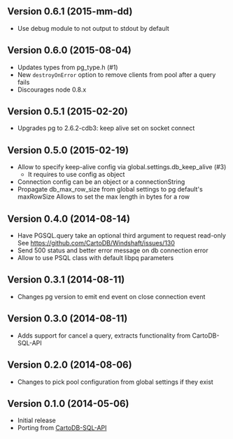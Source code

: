 ## Version 0.6.1 (2015-mm-dd)
 - Use debug module to not output to stdout by default

## Version 0.6.0 (2015-08-04)
 - Updates types from pg_type.h (#1)
 - New `destroyOnError` option to remove clients from pool after a query fails
 - Discourages node 0.8.x

## Version 0.5.1 (2015-02-20)
 - Upgrades pg to 2.6.2-cdb3: keep alive set on socket connect

## Version 0.5.0 (2015-02-19)
 - Allow to specify keep-alive config via global.settings.db_keep_alive (#3)
   - It requires to use config as object
 - Connection config can be an object or a connectionString
 - Propagate db_max_row_size from global settings to pg default's maxRowSize
   Allows to set the max length in bytes for a row

## Version 0.4.0 (2014-08-14)
 - Have PGSQL.query take an optional third argument to request read-only
   See https://github.com/CartoDB/Windshaft/issues/130
 - Send 500 status and better error message on db connection error
 - Allow to use PSQL class with default libpq parameters

## Version 0.3.1 (2014-08-11)
 - Changes pg version to emit end event on close connection event

## Version 0.3.0 (2014-08-11)
 - Adds support for cancel a query, extracts functionality from CartoDB-SQL-API

## Version 0.2.0 (2014-08-06)
 - Changes to pick pool configuration from global settings if they exist

## Version 0.1.0 (2014-05-06)
 - Initial release
 - Porting from [CartoDB-SQL-API](https://github.com/CartoDB/CartoDB-SQL-API)
